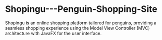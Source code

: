 # Shopingu---Penguin-Shopping-Site
Shopingu is an online shopping platform tailored for penguins, providing a seamless shopping experience using the Model View Controller (MVC) architecture with JavaFX for the user interface.

